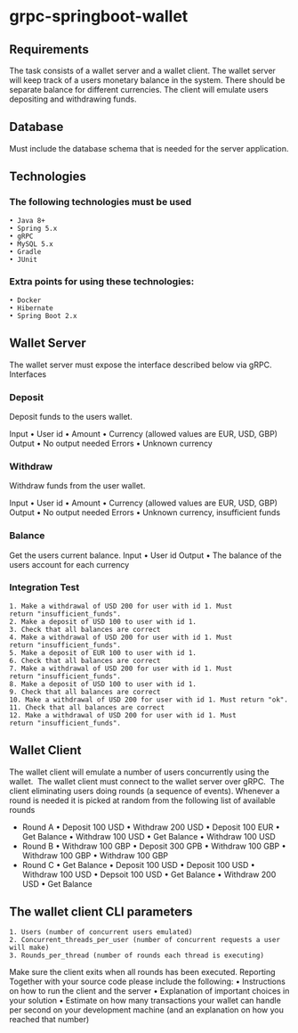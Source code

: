 # grpc-springboot-wallet

## Requirements
The task consists of a wallet server and a wallet client. 
The wallet server will keep track of a users monetary balance in the system. 
There should be separate balance for different currencies.
The client will emulate users depositing and withdrawing funds.

## Database
Must include the database schema that is needed for the server application.

## Technologies
### The following technologies must be used
    • Java 8+ 
    • Spring 5.x
    • gRPC
    • MySQL 5.x
    • Gradle
    • JUnit
### Extra points for using these technologies:
    • Docker
    • Hibernate
    • Spring Boot 2.x

## Wallet Server
The wallet server must expose the interface described below via gRPC.
Interfaces

### Deposit
Deposit funds to the users wallet.

Input
    • User id
    • Amount
    • Currency (allowed values are EUR, USD, GBP)
Output
    • No output needed
Errors
    • Unknown currency

### Withdraw
Withdraw funds from the user wallet.

Input
    • User id
    • Amount
    • Currency (allowed values are EUR, USD, GBP)
Output
    • No output needed
Errors
    • Unknown currency, insufficient funds

### Balance
Get the users current balance.
Input
    • User id
Output
    • The balance of the users account for each currency

### Integration Test
    1. Make a withdrawal of USD 200 for user with id 1. Must return "insufficient_funds".
    2. Make a deposit of USD 100 to user with id 1.
    3. Check that all balances are correct
    4. Make a withdrawal of USD 200 for user with id 1. Must return "insufficient_funds".
    5. Make a deposit of EUR 100 to user with id 1.
    6. Check that all balances are correct
    7. Make a withdrawal of USD 200 for user with id 1. Must return "insufficient_funds".
    8. Make a deposit of USD 100 to user with id 1.
    9. Check that all balances are correct
    10. Make a withdrawal of USD 200 for user with id 1. Must return "ok".
    11. Check that all balances are correct
    12. Make a withdrawal of USD 200 for user with id 1. Must return "insufficient_funds".


## Wallet Client
The wallet client will emulate a number of users concurrently using the wallet. 
The wallet client must connect to the wallet server over gRPC. 
The client eliminating users doing rounds (a sequence of events). Whenever a round is needed it is picked at random from the following list of available rounds

- Round A
    • Deposit 100 USD
    • Withdraw 200 USD
    • Deposit 100 EUR
    • Get Balance
    • Withdraw 100 USD
    • Get Balance
    • Withdraw 100 USD
- Round B
    • Withdraw 100 GBP
    • Deposit 300 GPB
    • Withdraw 100 GBP
    • Withdraw 100 GBP
    • Withdraw 100 GBP
- Round C
    • Get Balance
    • Deposit 100 USD
    • Deposit 100 USD
    • Withdraw 100 USD
    • Depsoit 100 USD
    • Get Balance
    • Withdraw 200 USD
    • Get Balance

## The wallet client CLI parameters
    1. Users (number of concurrent users emulated)
    2. Concurrent_threads_per_user (number of concurrent requests a user will make)
    3. Rounds_per_thread (number of rounds each thread is executing)
Make sure the client exits when all rounds has been executed.
Reporting
Together with your source code please include the following:
    • Instructions on how to run the client and the server
    • Explanation of important choices in your solution
    • Estimate on how many transactions your wallet can handle per second on your development machine (and an explanation on how you reached that number)

